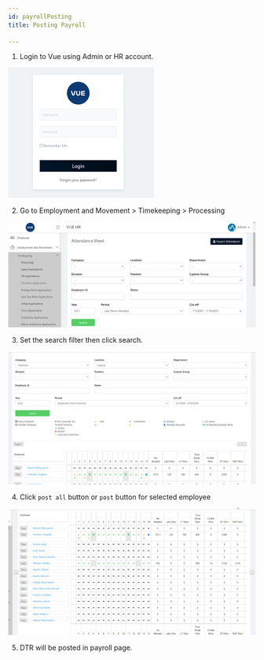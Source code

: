 ```yaml
---
id: payrollPosting
title: Posting Payroll

---
```


1. Login to Vue using Admin or HR account. 

![alt-text](assets/Picture2.png)

2. Go to Employment and Movement > Timekeeping > Processing
 
![alt-text](assets/16.png)


3. Set the search filter then click search.

![alt-text](assets/17.png)

4. Click `post all` button or `post` button for selected employee

![alt-text](assets/22.png)

5. DTR will be posted in payroll page.
